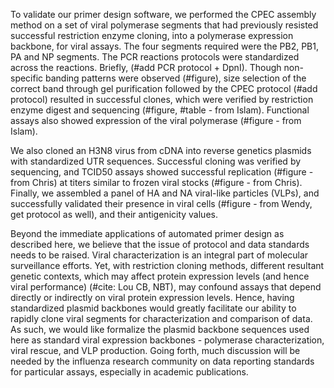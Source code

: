To validate our primer design software, we performed the CPEC assembly method on a set of viral polymerase segments that had previously resisted successful restriction enzyme cloning, into a polymerase expression backbone, for viral assays. The four segments required were the PB2, PB1, PA and NP segments. The PCR reactions protocols were standardized across the reactions. Briefly, (#add PCR protocol + DpnI). Though non-specific banding patterns were observed (#figure), size selection of the correct band through gel purification followed by the CPEC protocol (#add protocol) resulted in successful clones, which were verified by restriction enzyme digest and sequencing (#figure, #table - from Islam). Functional assays also showed expression of the viral polymerase (#figure - from Islam).

We also cloned an H3N8 virus from cDNA into reverse genetics plasmids with standardized UTR sequences. Successful cloning was verified by sequencing, and TCID50 assays showed successful replication (#figure - from Chris) at titers similar to frozen viral stocks (#figure - from Chris). Finally, we assembled a panel of HA and NA viral-like particles (VLPs), and successfully validated their presence in viral cells (#figure - from Wendy, get protocol as well), and their antigenicity values.

Beyond the immediate applications of automated primer design as described here, we believe that the issue of protocol and data standards needs to be raised. Viral characterization is an integral part of molecular surveillance efforts. Yet, with restriction cloning methods, different resultant genetic contexts, which may affect protein expression levels (and hence viral performance) (#cite: Lou CB, NBT), may confound assays that depend directly or indirectly on viral protein expression levels. Hence, having standardized plasmid backbones would greatly facilitate our ability to rapidly clone viral segments for characterization and comparison of data. As such, we would like formalize the plasmid backbone sequences used here as standard viral expression backbones - polymerase characterization, viral rescue, and VLP production. Going forth, much discussion will be needed by the influenza research community on data reporting standards for particular assays, especially in academic publications. 